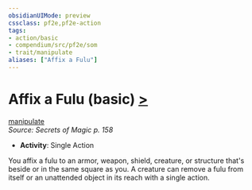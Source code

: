 ```yaml
---
obsidianUIMode: preview
cssclass: pf2e,pf2e-action
tags:
- action/basic
- compendium/src/pf2e/som
- trait/manipulate
aliases: ["Affix a Fulu"]
---
```

# Affix a Fulu (basic) [>](../core-rulebook/chapter-9-playing-the-game.md#Actions "Single Action")
[manipulate](../traits/manipulate.md)  
*Source: Secrets of Magic p. 158*  


- **Activity**: Single Action

You affix a fulu to an armor, weapon, shield, creature, or structure that's beside or in the same square as you. A creature can remove a fulu from itself or an unattended object in its reach with a single action.
